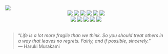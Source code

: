 
<img align='center' src="https://user-images.githubusercontent.com/68356865/159093478-2e377023-c3a2-4669-8388-c375c9dbe0c5.png" width="auto">

<br>
<div align="center">
    <img src="https://img.shields.io/badge/-HTML-000000?&style=flat&logo=html5&logoColor=E44D26"/>
    <img src="https://img.shields.io/badge/-CSS-000000?&style=flat&logo=css3&logoColor=42A5F5"/>
    <img src="https://img.shields.io/badge/-JavaScript-000000?style=flat&logo=javascript&logoColor=FFCA28" />
    <img src="https://img.shields.io/badge/-React-000000?style=flat&logo=react&logoColor=03AABF" />
    <img src="https://img.shields.io/badge/-Node.js-000000?&style=flat&logo=node.js&logoColor=8AC149"/>
    <img src="https://img.shields.io/badge/-SQL-000000?style=flat&logo=mysql&logoColor=f29111" />
    <br />
    <img src="https://img.shields.io/badge/-Google Cloud-000000?style=flat&logo=google&logoColor=4285F4" />
    <img src="https://img.shields.io/badge/-Go-000000?style=flat&logo=go&logoColor=29BEB0" />
    <img src="https://img.shields.io/badge/-Docker-000000?style=flat&logo=docker&logoColor=0db7ed" />
    <img src="https://img.shields.io/badge/-Kubernetes-000000?style=flat&logo=kubernetes&logoColor=3970e4" />
    <img src="https://img.shields.io/badge/-Terraform-000000?style=flat&logo=terraform&logoColor=844FBA" />
</div>
<br>

> “<em>Life is a lot more fragile than we think. So you should treat others in a way that leaves no regrets. Fairly, and if possible, sincerely.</em>”<br>
― Haruki Murakami

